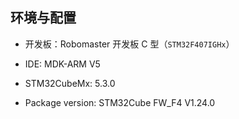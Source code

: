 ## 环境与配置

* 开发板：Robomaster 开发板 C 型（`STM32F407IGHx`）

* IDE: MDK-ARM V5

* STM32CubeMx: 5.3.0

* Package version: STM32Cube FW_F4 V1.24.0

